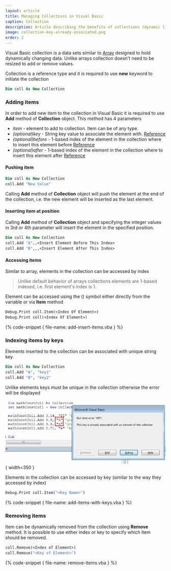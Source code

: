 ```yaml
---
layout: article
title: Managing Collections in Visual Basic
caption: Collection
description: Article describing the benefits of collections (dynamic lists) to store the arrays of data in Visual Basic
image: collection-key-already-associated.png
order: 2
---
```

Visual Basic collection is a data sets similar to [Array](visual-basic/data-sets/array) designed to hold dynamically changing data. Unlike arrays collection doesn't need to be resized to add or remove values.

Collection is a reference type and it is required to use **new** keyword to initiate the collection

~~~ vb
Dim coll As New Collection
~~~

### Adding items

In order to add new item to the collection in Visual Basic it is required to use **Add** method of **Collection** object. This method has 4 parameters

* *item* - element to add to collection. Item can be of any type.
* *(optional)key* - String key value to associate the element with. [Reference](#indexing-items-by-keys)
* *(optional)before* - 1-based index of the element in the collection where to insert this element before [Reference](#inserting-item-at-position)
* *(optional)after* - 1-based index of the element in the collection where to insert this element after [Reference](#inserting-item-at-position)

#### Pushing item

~~~ vb
Dim coll As New Collection
coll.Add "New Value"
~~~

Calling **Add** method of **Collection** object will push the element at the end of the collection, i.e. the new element will be inserted as the last element.

#### Inserting item at position

Calling **Add** method of **Collection** object and specifying the integer values in 3rd or 4th parameter will insert the element in the specified position.

~~~ vb
Dim coll As New Collection
coll.Add "A",,<Insert Element Before This Index>
coll.Add "B",,,<Insert Element After This Index>
~~~

#### Accessing items

Similar to array, elements in the collection can be accessed by index

> Unlike default behavior of arrays collections elements are 1-based indexed, i.e. first element's index is 1.

Element can be accessed using the () symbol either directly from the variable or via **Item** method

~~~ vb
Debug.Print coll.Item(<Index Of Element>)
Debug.Print coll(<Index Of Element>)
~~~

{% code-snippet { file-name: add-insert-items.vba } %}

### Indexing items by keys

Elements inserted to the collection can be associated with unique string key.

~~~ vb
Dim coll As New Collection
coll.Add "A", "key1"
coll.Add "B", "key2"
~~~

Unlike elements keys must be unique in the collection otherwise the error will be displayed

![Run-time error '457': The key is already associated with an element of this collection](collection-key-already-associated.png){ width=350 }

Elements in the collection can be accessed by key (similar to the way they accessed by index)

~~~ vb
Debug.Print coll.Item("<Key Name>")
~~~

{% code-snippet { file-name: add-items-with-keys.vba } %}

### Removing items

Item can be dynamically removed from the collection using **Remove** method. It is possible to use either index or key to specify which item should be removed.

~~~ vb
coll.Remove(<Index of Element>)
coll.Remove("<Key of Element>")
~~~

{% code-snippet { file-name: remove-items.vba } %}
